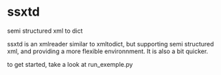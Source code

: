 # ssxtd
semi structured xml to dict

ssxtd is an xmlreader similar to xmltodict, but supporting semi structured xml, and providing a more flexible environnment.
It is also a bit quicker.

to get started, take a look at run_exemple.py
